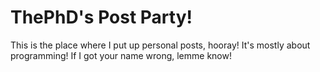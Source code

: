 # ThePhD's Post Party!

This is the place where I put up personal posts, hooray! It's mostly about programming! If I got your name wrong, lemme know!
